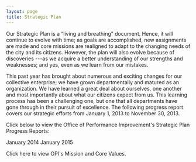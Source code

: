 ```yaml
---
layout: page
title: Strategic Plan
---
```


Our Strategic Plan is a “living and breathing” document. Hence, it will continue to evolve with time; as goals are accomplished, new assignments are made and core missions are realigned to adapt to the changing needs of the city and its citizens. However, the plan will also evolve because of discoveries ---as we acquire a better understanding of our strengths and weaknesses; and yes, even as we learn from our mistakes.

This past year has brought about numerous and exciting changes for our collective enterprise; we have grown departmentally and matured as an organization. We have learned a great deal about ourselves, one another and most importantly about what our citizens expect from us. This learning process has been a challenging one, but one that all departments have gone through in their pursuit of excellence. The following progress report covers our strategic efforts from January 1, 2013 to November 30, 2013.



Click below to view the Office of Performance Improvement's Strategic Plan Progress Reports:

January 2014
January 2015


Click here to view OPI's Mission and Core Values. 

